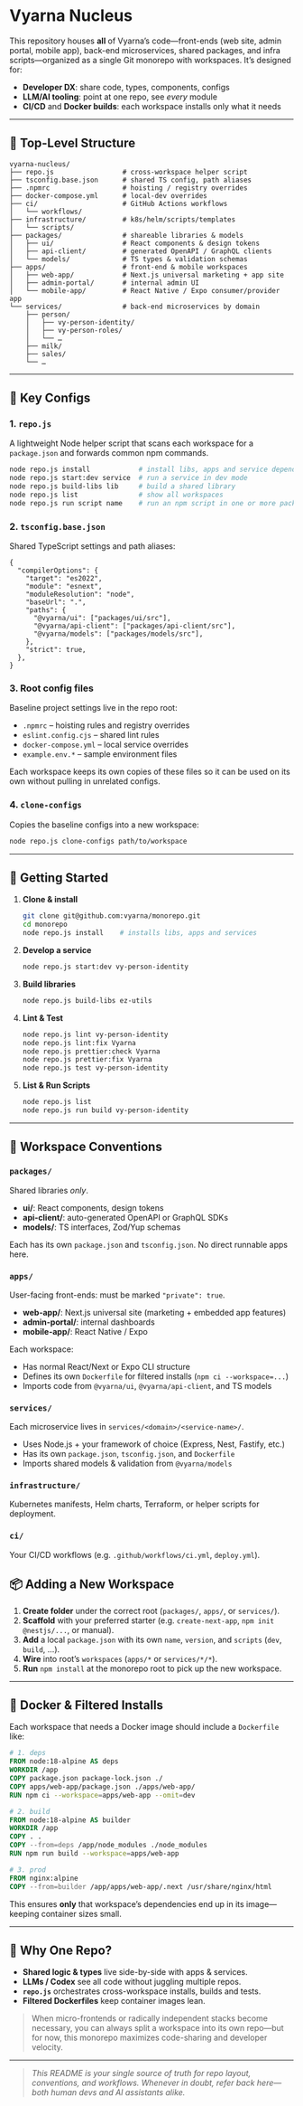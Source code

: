 # Vyarna Nucleus

This repository houses **all** of Vyarna’s code—front-ends (web site, admin portal, mobile app), back-end microservices, shared packages, and infra scripts—organized as a single Git monorepo with workspaces. It’s designed for:

- **Developer DX**: share code, types, components, configs
- **LLM/AI tooling**: point at one repo, see _every_ module
- **CI/CD** and **Docker builds**: each workspace installs only what it needs

---

## 📂 Top-Level Structure

```text
vyarna-nucleus/
├── repo.js                 # cross-workspace helper script
├── tsconfig.base.json      # shared TS config, path aliases
├── .npmrc                  # hoisting / registry overrides
├── docker-compose.yml      # local-dev overrides
├── ci/                     # GitHub Actions workflows
│   └── workflows/
├── infrastructure/         # k8s/helm/scripts/templates
│   └── scripts/
├── packages/               # shareable libraries & models
│   ├── ui/                 # React components & design tokens
│   ├── api-client/         # generated OpenAPI / GraphQL clients
│   └── models/             # TS types & validation schemas
├── apps/                   # front-end & mobile workspaces
│   ├── web-app/            # Next.js universal marketing + app site
│   ├── admin-portal/       # internal admin UI
│   └── mobile-app/         # React Native / Expo consumer/provider app
└── services/               # back-end microservices by domain
    ├── person/
    │   ├── vy-person-identity/
    │   ├── vy-person-roles/
    │   └── …
    ├── milk/
    ├── sales/
    └── …
```

---

## 🔧 Key Configs

### 1. `repo.js`

A lightweight Node helper script that scans each
workspace for a `package.json` and forwards common npm commands.

```bash
node repo.js install            # install libs, apps and service dependencies
node repo.js start:dev service  # run a service in dev mode
node repo.js build-libs lib     # build a shared library
node repo.js list               # show all workspaces
node repo.js run script name    # run an npm script in one or more packages
```

### 2. `tsconfig.base.json`

Shared TypeScript settings and path aliases:

```jsonc
{
  "compilerOptions": {
    "target": "es2022",
    "module": "esnext",
    "moduleResolution": "node",
    "baseUrl": ".",
    "paths": {
      "@vyarna/ui": ["packages/ui/src"],
      "@vyarna/api-client": ["packages/api-client/src"],
      "@vyarna/models": ["packages/models/src"],
    },
    "strict": true,
  },
}
```

### 3. Root config files

Baseline project settings live in the repo root:

* `.npmrc` – hoisting rules and registry overrides
* `eslint.config.cjs` – shared lint rules
* `docker-compose.yml` – local service overrides
* `example.env.*` – sample environment files

Each workspace keeps its own copies of these files so it can be used on its own
without pulling in unrelated configs.

### 4. `clone-configs`

Copies the baseline configs into a new workspace:

```bash
node repo.js clone-configs path/to/workspace
```

---

## 🚀 Getting Started

1. **Clone & install**

   ```bash
   git clone git@github.com:vyarna/monorepo.git
   cd monorepo
   node repo.js install    # installs libs, apps and services
   ```

2. **Develop a service**

   ```bash
   node repo.js start:dev vy-person-identity
   ```

3. **Build libraries**

   ```bash
   node repo.js build-libs ez-utils
   ```

4. **Lint & Test**

   ```bash
   node repo.js lint vy-person-identity
   node repo.js lint:fix Vyarna
   node repo.js prettier:check Vyarna
   node repo.js prettier:fix Vyarna
   node repo.js test vy-person-identity
   ```

5. **List & Run Scripts**

   ```bash
   node repo.js list
   node repo.js run build vy-person-identity
   ```

---

## 🧱 Workspace Conventions

### **`packages/`**

Shared libraries _only_.

- **ui/**: React components, design tokens
- **api-client/**: auto-generated OpenAPI or GraphQL SDKs
- **models/**: TS interfaces, Zod/Yup schemas

Each has its own `package.json` and `tsconfig.json`. No direct runnable apps here.

### **`apps/`**

User-facing front-ends: must be marked `"private": true`.

- **web-app/**: Next.js universal site (marketing + embedded app features)
- **admin-portal/**: internal dashboards
- **mobile-app/**: React Native / Expo

Each workspace:

- Has normal React/Next or Expo CLI structure
- Defines its own `Dockerfile` for filtered installs (`npm ci --workspace=...`)
- Imports code from `@vyarna/ui`, `@vyarna/api-client`, and TS models

### **`services/`**

Each microservice lives in `services/<domain>/<service-name>/`.

- Uses Node.js + your framework of choice (Express, Nest, Fastify, etc.)
- Has its own `package.json`, `tsconfig.json`, and `Dockerfile`
- Imports shared models & validation from `@vyarna/models`

### **`infrastructure/`**

Kubernetes manifests, Helm charts, Terraform, or helper scripts for deployment.

### **`ci/`**

Your CI/CD workflows (e.g. `.github/workflows/ci.yml`, `deploy.yml`).

## 📦 Adding a New Workspace

1. **Create folder** under the correct root (`packages/`, `apps/`, or `services/`).
2. **Scaffold** with your preferred starter (e.g. `create-next-app`, `npm init @nestjs/...`, or manual).
3. **Add** a local `package.json` with its own `name`, `version`, and `scripts` (`dev`, `build`, …).
4. **Wire** into root’s `workspaces` (`apps/*` or `services/*/*`).
5. **Run** `npm install` at the monorepo root to pick up the new workspace.

---

## 🐳 Docker & Filtered Installs

Each workspace that needs a Docker image should include a `Dockerfile` like:

```dockerfile
# 1. deps
FROM node:18-alpine AS deps
WORKDIR /app
COPY package.json package-lock.json ./
COPY apps/web-app/package.json ./apps/web-app/
RUN npm ci --workspace=apps/web-app --omit=dev

# 2. build
FROM node:18-alpine AS builder
WORKDIR /app
COPY . .
COPY --from=deps /app/node_modules ./node_modules
RUN npm run build --workspace=apps/web-app

# 3. prod
FROM nginx:alpine
COPY --from=builder /app/apps/web-app/.next /usr/share/nginx/html
```

This ensures **only** that workspace’s dependencies end up in its image—keeping container sizes small.

---

## 🎯 Why One Repo?

- **Shared logic & types** live side-by-side with apps & services.
- **LLMs / Codex** see all code without juggling multiple repos.
- **`repo.js`** orchestrates cross-workspace installs, builds and tests.
- **Filtered Dockerfiles** keep container images lean.

> When micro-frontends or radically independent stacks become necessary, you can always split a workspace into its own repo—but for now, this monorepo maximizes code-sharing and developer velocity.

---

> _This README is your single source of truth for repo layout, conventions, and workflows. Whenever in doubt, refer back here—both human devs and AI assistants alike._
